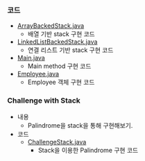 ### 코드
- <a href="https://github.com/hongjw1991/java-data_structure-algorithm/blob/master/Data_Structure/Stack/ArrayBackedStack.java">ArrayBackedStack.java</a>
    - 배열 기반 stack 구현 코드
- <a href="https://github.com/hongjw1991/java-data_structure-algorithm/blob/master/Data_Structure/Stack/LinkedListBackedStack.java">LinkedListBackedStack.java</a>
    - 연결 리스트 기반 stack 구현 코드
- <a href="https://github.com/hongjw1991/java-data_structure-algorithm/blob/master/Data_Structure/Stack/Main.java">Main.java</a>
    - Main method 구현 코드
- <a href="https://github.com/hongjw1991/java-data_structure-algorithm/blob/master/Data_Structure/Stack/Employee.java">Employee.java</a>
    - Employee 객체 구현 코드

### Challenge with Stack
- 내용
    - Palindrome을 stack을 통해 구현해보기.
- 코드
    - <a href="https://github.com/hongjw1991/java-data_structure-algorithm/blob/master/Data_Structure/Stack/ChallengeStack.java">ChallengeStack.java</a>
        - Stack을 이용한 Palindrome 구현 코드